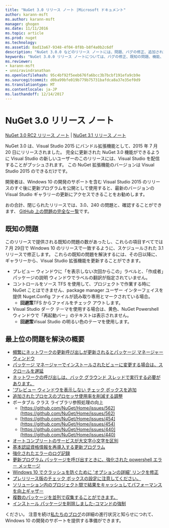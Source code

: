 ```yaml
---
title: "NuGet 3.0 リリース ノート |Microsoft ドキュメント"
author: karann-msft
ms.author: karann-msft
manager: ghogen
ms.date: 11/11/2016
ms.topic: article
ms.prod: nuget
ms.technology: 
ms.assetid: 8ad13a67-9348-4f04-8f8b-b8f4a0b2c6df
description: "NuGet 3.0.0 などのリリース ノートには、問題、バグの修正、追加された機能、および Dcr が知られています。"
keywords: "NuGet 3.0.0 リリース ノートについては、バグの修正、既知の問題、機能、Dcr を追加します。"
ms.reviewer:
- karann-msft
- unniravindranathan
ms.openlocfilehash: 95c4bf92f5eeb676fa6bcc3b7bcbf191efa9cb9e
ms.sourcegitcommit: d0ba99bfe019b779b75731bafdca8a37e35ef0d9
ms.translationtype: MT
ms.contentlocale: ja-JP
ms.lasthandoff: 12/14/2017
---
```

# <a name="nuget-30-release-notes"></a>NuGet 3.0 リリース ノート

[NuGet 3.0 RC2 リリース ノート](../release-notes/nuget-3.0-RC2.md) | [NuGet 3.1 リリース ノート](../release-notes/nuget-3.1.md)

NuGet 3.0 は、Visual Studio 2015 にバンドル拡張機能として、2015 年 7 月 20 日にリリースされました。 完全に更新された NuGet 3.0 機能ができるように Visual Studio の新しいユーザーのこのリリースには、Visual Studio を配信することがプッシュされます。 この NuGet 拡張機能のバージョンは Visual Studio 2015 のできるだけです。

開発者は、Windows 10 の開発のサポートを含む Visual Studio 2015 のリリースのすぐ後に更新プログラムを公開として使用すると、最新のバージョンの Visual Studio ギャラリーの更新にアクセスできることをお勧めします。

おの合計、閉じられたリリースでは、3.0、240 の問題と、確認することができます、 [GitHub 上の問題の完全な一覧](https://github.com/NuGet/Home/issues?q=milestone%3A3.0.0-RTM+is%3Aclosed)です。

## <a name="known-issues"></a>既知の問題

このリリースで提供される既知の問題の数があったし、これらの項目すべてでは 7 月 29日で Windows 10 のリリースで一致するように、スケジュールされた 3.1 リリースで修正します。  これらの既知の問題を解決するには、その日以降に、ギャラリーから、Visual Studio 拡張機能を更新することができます。

*  プレビュー ウィンドウに「を表示しない次回からこの」ラベルと、「作成者」パッケージの説明 ウィンドウでラベルの翻訳が指定されていません。
*  コントロールをソース TFS を使用して、プロジェクトで作業する時に NuGet ことはできません、package manager ユーザー インターフェイスを提供 Nuget.Config ファイルが読み取り専用とマークされている場合。
   * **回避策**TFS からファイルをチェック アウトします。
*  Visual Studio ダーク テーマを使用する場合は、黄色、NuGet Powershell ウィンドウで「再起動バー」のテキストは表示されません。
   * **回避策**Visual Studio の明るい色のテーマを使用します。


## <a name="summary-of-top-issues-resolved"></a>最上位の問題を解決の概要

* [頻繁にネットワークの更新呼び出しが更新されるとパッケージ マネージャー ウィンドウ](https://github.com/NuGet/Home/issues/515)
* [パッケージ マネージャーでインストールされたビューに変更する場合は、スクロールを遅延](https://github.com/NuGet/Home/issues/519)
* [ネットワークの呼び出しは、バック グラウンド スレッドで実行する必要があります。](https://github.com/NuGet/Home/issues/516)
* ['プレビュー ウィンドウを表示しない チェック ボックスを追加](https://github.com/NuGet/Home/issues/566)
* [追加されたプロセスのプロセッサ使用率を削減する調整](https://github.com/NuGet/Home/issues/356)
* ポータブル クラス ライブラリ参照処理の向上
    * [https://github.com/NuGet/Home/issues/562](https://github.com/NuGet/Home/issues/562)
    * [https://github.com/NuGet/Home/issues/454](https://github.com/NuGet/Home/issues/454)
    * [https://github.com/NuGet/Home/issues/440](https://github.com/NuGet/Home/issues/440)
* [オートコンプリートのサービスが大文字小文字を区別](https://github.com/NuGet/Home/issues/198)
* [基本認証資格情報を再導入する更新プログラム](https://github.com/NuGet/Home/issues/456)
* [強化されたエラーのログ記録](https://github.com/NuGet/Home/issues/407)
* [更新プログラム パッケージを呼び出すときに、強化された powershell エラー メッセージ](https://github.com/NuGet/Home/issues/5)
* [Windows 10 でクラッシュを防ぐために 'オプションの詳細' リンクを修正](https://github.com/NuGet/Home/issues/822)
* [プレリリース版のチェック ボックスの設定に注意してください。](https://github.com/NuGet/Home/issues/732)
* [ソリューション内のプロジェクト間で結果をキャッシュしてパフォーマンスを向上ギャザー](https://github.com/NuGet/Home/issues/721)
* [複数のパッケージを並列で収集することができます。](https://github.com/NuGet/Home/issues/713)
* [インストール パッケージを削除しました-コマンドの強制](https://github.com/NuGet/Home/issues/697)

ください。 注意を続け[私たちのブログ](http://blog.nuget.org)の詳細の進行状況と知らせにつれて、Windows 10 の開発のサポートを提供する準備ができます。